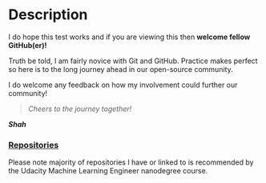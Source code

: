 # Description 

I do hope this test works and if you are viewing this then **welcome fellow GitHub(er)!** 

Truth be told, I am fairly novice with Git and GitHub. Practice makes perfect so here is to the long journey ahead in our open-source community.

I do welcome any feedback on how my involvement could further  our community!

>_Cheers to the journey together!_

**_Shah_** 

### [Repositories](https://github.com/unnaturalshah?tab=repositories)
Please note majority of repositories I have or linked to is recommended by the Udacity Machine Learning Engineer nanodegree course.


